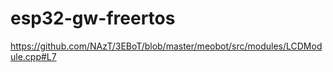 # esp32-gw-freertos


https://github.com/NAzT/3EBoT/blob/master/meobot/src/modules/LCDModule.cpp#L7
